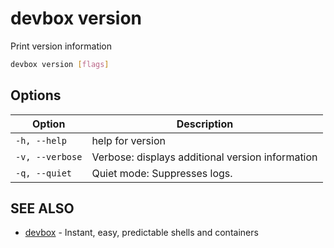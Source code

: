 # devbox version

Print version information

```bash
devbox version [flags]
```

## Options

<!-- Markdown Table of Options -->
| Option | Description |
| --- | --- |
| `-h, --help` | help for version |
| `-v, --verbose` | Verbose: displays additional version information |
| `-q, --quiet` | Quiet mode: Suppresses logs. |

## SEE ALSO

* [devbox](./devbox.md)	 - Instant, easy, predictable shells and containers

